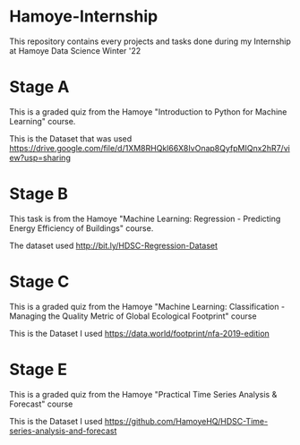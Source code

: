# Hamoye-Internship
This repository contains every projects and tasks done during my Internship at Hamoye Data Science Winter '22

# Stage A 

This is a graded quiz from the Hamoye "Introduction to Python for Machine Learning" course.

This is the Dataset that was used https://drive.google.com/file/d/1XM8RHQkl66X8IvOnap8QyfpMIQnx2hR7/view?usp=sharing

# Stage B

This task is from the Hamoye "Machine Learning: Regression - Predicting Energy Efficiency of Buildings" course.

The dataset used http://bit.ly/HDSC-Regression-Dataset

# Stage C

This is a graded quiz from the Hamoye "Machine Learning: Classification - Managing the Quality Metric of Global Ecological Footprint" course

This is the Dataset I used https://data.world/footprint/nfa-2019-edition


# Stage E

This is a graded quiz from the Hamoye "Practical Time Series Analysis & Forecast" course

This is the Dataset I used https://github.com/HamoyeHQ/HDSC-Time-series-analysis-and-forecast
